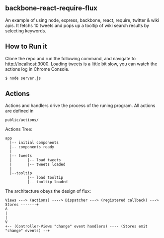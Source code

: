 backbone-react-require-flux
---------------------------

An example of using node, express, backbone, react, require, twitter & wiki apis. It fetchs 10 tweets and pops up a tooltip of wiki search results by selecting keywords.

How to Run it
-------------
Clone the repo and run the following command, and navigate to [http://localhost:3000](http://localhost:3000).
Loading tweets is a little bit slow, you can watch the actions log in Chrome Console.

```sh
$ node server.js
```

Actions
-------
Actions and handlers drive the process of the runing program. All actions are defined in

```
public/actions/
```

Actions Tree:

```
app
  |-- initial components
  |-- components ready
  |
  |-- tweets
  |       |-- load tweets
  |       |-- tweets loaded
  |
  |--tooltip
          |-- load tooltip
          |-- tooltip loaded
```

The architecture obeys the design of flux:

```
Views ---> (actions) ----> Dispatcher ---> (registered callback) ---> Stores -------+
Ʌ                                                                                   |
|                                                                                   V
+-- (Controller-Views "change" event handlers) ---- (Stores emit "change" events) --+
```

